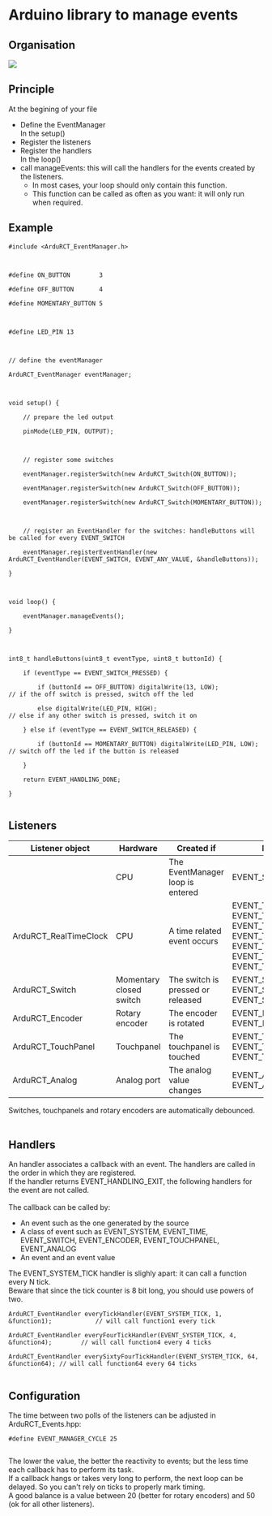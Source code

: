 # Arduino library to manage events #
## Organisation ##
<img src='http://ardurct.googlecode.com/svn/images/ArduRCT_EventManager.png'><br>
<h2>Principle</h2>
At the begining of your file<br>
<ul><li>Define the EventManager<br>
In the setup()<br>
</li><li>Register the listeners<br>
</li><li>Register the handlers<br>
In the loop()<br>
</li><li>call manageEvents: this will call the handlers for the events created by the listeners.<br>
<ul><li>In most cases, your loop should only contain this function.<br>
</li><li>This function can be called as often as you want: it will only run when required.</li></ul></li></ul>

<h2>Example</h2>
<pre><code>#include &lt;ArduRCT_EventManager.h&gt;<br>
<br>
#define ON_BUTTON        3<br>
#define OFF_BUTTON       4<br>
#define MOMENTARY_BUTTON 5<br>
<br>
#define LED_PIN 13<br>
<br>
// define the eventManager<br>
ArduRCT_EventManager eventManager;<br>
<br>
void setup() {<br>
    // prepare the led output<br>
    pinMode(LED_PIN, OUTPUT);<br>
<br>
    // register some switches<br>
    eventManager.registerSwitch(new ArduRCT_Switch(ON_BUTTON));<br>
    eventManager.registerSwitch(new ArduRCT_Switch(OFF_BUTTON));<br>
    eventManager.registerSwitch(new ArduRCT_Switch(MOMENTARY_BUTTON));<br>
    <br>
    // register an EventHandler for the switches: handleButtons will be called for every EVENT_SWITCH<br>
    eventManager.registerEventHandler(new ArduRCT_EventHandler(EVENT_SWITCH, EVENT_ANY_VALUE, &amp;handleButtons));<br>
}<br>
<br>
void loop() {<br>
    eventManager.manageEvents();<br>
}<br>
<br>
int8_t handleButtons(uint8_t eventType, uint8_t buttonId) {<br>
    if (eventType == EVENT_SWITCH_PRESSED) {<br>
        if (buttonId == OFF_BUTTON) digitalWrite(13, LOW);            // if the off switch is pressed, switch off the led<br>
        else digitalWrite(LED_PIN, HIGH);                             // else if any other switch is pressed, switch it on<br>
    } else if (eventType == EVENT_SWITCH_RELEASED) {<br>
        if (buttonId == MOMENTARY_BUTTON) digitalWrite(LED_PIN, LOW); // switch off the led if the button is released<br>
    }<br>
    return EVENT_HANDLING_DONE;<br>
}<br>
</code></pre>

<h2>Listeners</h2>
<table><thead><th>Listener object</th><th>Hardware</th><th>Created if</th><th>Events generated</th></thead><tbody>
<tr><td>               </td><td>CPU     </td><td>The EventManager loop is entered</td><td>EVENT_SYSTEM_TICK</td></tr>
<tr><td>ArduRCT_RealTimeClock</td><td>CPU     </td><td>A time related event occurs</td><td>EVENT_TIME_SECOND<br>EVENT_TIME_MINUTE<br>EVENT_TIME_HOUR<br>EVENT_TIME_DAY<br>EVENT_TIME_MONTH<br>EVENT_TIME_YEAR<br>EVENT_TIME_ALARM</td></tr>
<tr><td>ArduRCT_Switch </td><td>Momentary closed switch</td><td>The switch is pressed or released</td><td>EVENT_SWITCH_PRESSED<br>EVENT_SWITCH_RELEASED<br>EVENT_SWITCH_REPEATING</td></tr>
<tr><td>ArduRCT_Encoder</td><td>Rotary encoder</td><td>The encoder is rotated</td><td>EVENT_ENCODER_DECREASE<br>EVENT_ENCODER_INCREASE</td></tr>
<tr><td>ArduRCT_TouchPanel</td><td>Touchpanel</td><td>The touchpanel is touched</td><td>EVENT_TOUCHPANEL_PRESSED<br>EVENT_TOUCHPANEL_DRAGGED<br>EVENT_TOUCHPANEL_RELEASED</td></tr>
<tr><td>ArduRCT_Analog </td><td>Analog port</td><td>The analog value changes</td><td>EVENT_ANALOG_DECREASE<br>EVENT_ANALOG_INCREASE</td></tr></tbody></table>

Switches, touchpanels and rotary encoders are automatically debounced.<br>
<br>
<h2>Handlers</h2>
An handler associates a callback with an event. The handlers are called in the order in which they are registered.<br>
If the handler returns EVENT_HANDLING_EXIT, the following handlers for the event are not called.<br>
<br>
The callback can be called by:<br>
<ul><li>An event such as the one generated by the source<br>
</li><li>A class of event such as EVENT_SYSTEM, EVENT_TIME, EVENT_SWITCH, EVENT_ENCODER, EVENT_TOUCHPANEL, EVENT_ANALOG<br>
</li><li>An event and an event value</li></ul>

The EVENT_SYSTEM_TICK handler is slighly apart: it can call a function every N tick.<br>
Beware that since the tick counter is 8 bit long, you should use powers of two.<br>
<pre><code>ArduRCT_EventHandler everyTickHandler(EVENT_SYSTEM_TICK, 1, &amp;function1);            // will call function1 every tick<br>
ArduRCT_EventHandler everyFourTickHandler(EVENT_SYSTEM_TICK, 4, &amp;function4);        // will call function4 every 4 ticks<br>
ArduRCT_EventHandler everySixtyFourTickHandler(EVENT_SYSTEM_TICK, 64, &amp;function64); // will call function64 every 64 ticks<br>
</code></pre>

<h2>Configuration</h2>
The time between two polls of the listeners can be adjusted in ArduRCT_Events.hpp:<br>
<pre><code>#define EVENT_MANAGER_CYCLE 25<br>
</code></pre>
The lower the value, the better the reactivity to events; but the less time each callback has to perform its task.<br>
If a callback hangs or takes very long to perform, the next loop can be delayed. So you can't rely on ticks to properly mark timing.<br>
A good balance is a value between 20 (better for rotary encoders) and 50 (ok for all other listeners).<br>
